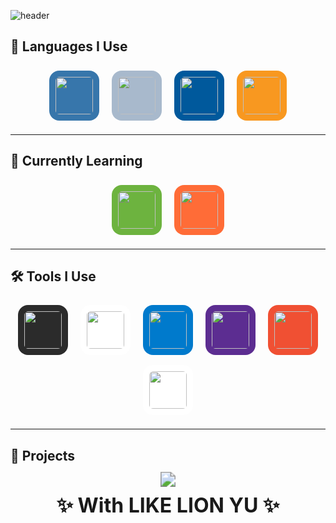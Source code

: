 ![header](https://capsule-render.vercel.app/api?type=venom&color=auto&height=300&section=header&text=Welcome%20KDW%20World!&fontSize=80)

<h2>🌟 Languages I Use</h2>
<div align="center">
  <img src="https://cdn.jsdelivr.net/gh/devicons/devicon/icons/python/python-original.svg" width="60" style="background-color:#3776AB; padding:10px; border-radius:20%; margin:8px;" />
  <img src="https://cdn.jsdelivr.net/gh/devicons/devicon/icons/c/c-original.svg" width="60" style="background-color:#A8B9CC; padding:10px; border-radius:20%; margin:8px;" />
  <img src="https://cdn.jsdelivr.net/gh/devicons/devicon/icons/cplusplus/cplusplus-original.svg" width="60" style="background-color:#00599C; padding:10px; border-radius:20%; margin:8px;" />
  <img src="https://cdn.jsdelivr.net/gh/devicons/devicon/icons/java/java-original.svg" width="60" style="background-color:#f89820; padding:10px; border-radius:20%; margin:8px;" />
</div>

---

<h2>📖 Currently Learning</h2>
<div align="center">
  <img src="https://cdn.jsdelivr.net/gh/devicons/devicon/icons/spring/spring-original.svg" width="60" style="background-color:#6DB33F; padding:10px; border-radius:20%; margin:8px;" />
  <img src="https://cdn.jsdelivr.net/gh/devicons/devicon/icons/postman/postman-original.svg" width="60" style="background-color:#FF6C37; padding:10px; border-radius:20%; margin:8px;" />
</div>

---

<h2>🛠️ Tools I Use</h2>
<div align="center">
  <img src="https://cdn.jsdelivr.net/gh/devicons/devicon/icons/intellij/intellij-original.svg" width="60" style="background-color:#2b2b2b; padding:10px; border-radius:20%; margin:8px;" />
  <img src="https://cdn.jsdelivr.net/gh/devicons/devicon/icons/notion/notion-original.svg" width="60" style="background-color:#ffffff; padding:10px; border-radius:20%; margin:8px;" />
  <img src="https://cdn.jsdelivr.net/gh/devicons/devicon/icons/vscode/vscode-original.svg" width="60" style="background-color:#007ACC; padding:10px; border-radius:20%; margin:8px;" />
  <img src="https://cdn.jsdelivr.net/gh/devicons/devicon/icons/visualstudio/visualstudio-plain.svg" width="60" style="background-color:#5c2d91; padding:10px; border-radius:20%; margin:8px;" />
  <img src="https://cdn.jsdelivr.net/gh/devicons/devicon/icons/git/git-original.svg" width="60" style="background-color:#f05033; padding:10px; border-radius:20%; margin:8px;" />
  <img src="https://img.icons8.com/ios-filled/100/000000/github.png" width="60" style="background-color:#ffffff; padding:10px; border-radius:20%; margin:8px;" />
</div>


---



<h2>🚧 Projects</h2>

<p align="center">
  <img src="https://img.shields.io/badge/✨%20Coming%20Very%20Soon!-fcd34d?style=for-the-badge&logoColor=black&labelColor=fde68a&color=fbbf24" style="transform: scale(1.5);" />
</p>

<p align="center">
  <strong>
    <span style="font-size: 32px;">✨ With LIKE LION YU ✨</span>
  </strong>
</p>

